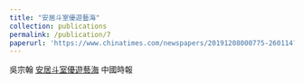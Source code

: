 ```yaml
---
title: "安居斗室優遊藝海"
collection: publications
permalink: /publication/7
paperurl: 'https://www.chinatimes.com/newspapers/20191208000775-260114?chdtv'
---
```


吳宗翰	[安居斗室優遊藝海](https://www.chinatimes.com/newspapers/20191208000775-260114?chdtv)
中國時報


